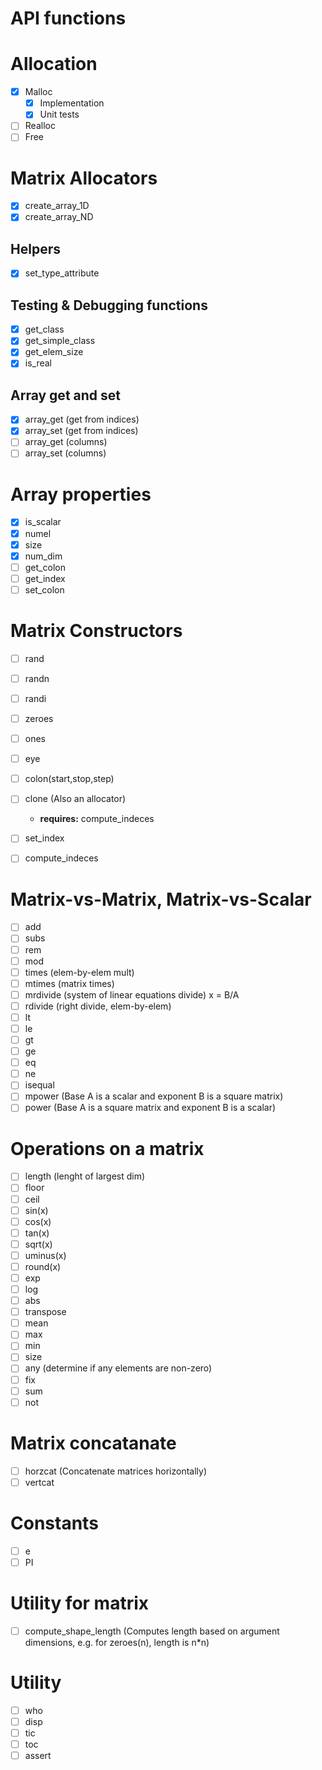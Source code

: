 # API functions

# Allocation
- [x] Malloc
    - [x] Implementation
    - [x] Unit tests
- [ ] Realloc
- [ ] Free

# Matrix Allocators

- [x] create_array_1D
- [x] create_array_ND
## Helpers
- [x] set_type_attribute
## Testing & Debugging functions
- [x] get_class
- [x] get_simple_class
- [x] get_elem_size
- [x] is_real
## Array get and set
- [x] array_get (get from indices)
- [x] array_set (get from indices)
- [ ] array_get (columns)
- [ ] array_set (columns)
# Array properties
- [x] is_scalar
- [x] numel
- [x] size
- [x] num_dim
- [ ] get_colon
- [ ] get_index
- [ ] set_colon
# Matrix Constructors
- [ ] rand
- [ ] randn
- [ ] randi
- [ ] zeroes
- [ ] ones
- [ ] eye
- [ ] colon(start,stop,step) 
- [ ] clone (Also an allocator)

    - **requires:** compute_indeces
- [ ] set_index
- [ ] compute_indeces

# Matrix-vs-Matrix, Matrix-vs-Scalar
- [ ] add
- [ ] subs
- [ ] rem
- [ ] mod
- [ ] times (elem-by-elem mult)
- [ ] mtimes (matrix times)
- [ ] mrdivide (system of linear equations divide) x = B/A
- [ ] rdivide (right divide, elem-by-elem)
- [ ] lt
- [ ] le
- [ ] gt
- [ ] ge
- [ ] eq
- [ ] ne
- [ ] isequal
- [ ] mpower (Base A is a scalar and exponent B is a square matrix)
- [ ] power (Base A is a square matrix and exponent B is a scalar)
# Operations on a matrix
- [ ] length (lenght of largest dim)
- [ ] floor
- [ ] ceil
- [ ] sin(x)
- [ ] cos(x)
- [ ] tan(x)
- [ ] sqrt(x)
- [ ] uminus(x)
- [ ] round(x)
- [ ] exp
- [ ] log
- [ ] abs
- [ ] transpose
- [ ] mean
- [ ] max
- [ ] min
- [ ] size
- [ ] any (determine if any elements are non-zero)
- [ ] fix
- [ ] sum
- [ ] not
# Matrix concatanate 
- [ ] horzcat (Concatenate matrices horizontally)
- [ ] vertcat
# Constants
- [ ] e
- [ ] PI
# Utility for matrix
- [ ] compute_shape_length (Computes length based on argument dimensions, e.g. for zeroes(n), length is n*n)
# Utility
- [ ] who
- [ ] disp
- [ ] tic
- [ ] toc
- [ ] assert
